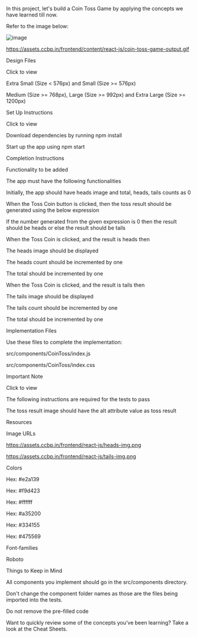 In this project, let's build a Coin Toss Game by applying the concepts we have learned till now.

Refer to the image below:

![image](https://github.com/bukka5sandhya/React-Js-Coin-Toss-Game/assets/133884532/6550ce21-d9b2-414f-8663-3ffb9b960449)

https://assets.ccbp.in/frontend/content/react-js/coin-toss-game-output.gif

Design Files

Click to view

Extra Small (Size < 576px) and Small (Size >= 576px)

Medium (Size >= 768px), Large (Size >= 992px) and Extra Large (Size >= 1200px)

Set Up Instructions

Click to view

Download dependencies by running npm install

Start up the app using npm start

Completion Instructions

Functionality to be added

The app must have the following functionalities

Initially, the app should have heads image and total, heads, tails counts as 0

When the Toss Coin button is clicked, then the toss result should be generated using the below expression

If the number generated from the given expression is 0 then the result should be heads or else the result should be tails

When the Toss Coin is clicked, and the result is heads then

The heads image should be displayed

The heads count should be incremented by one

The total should be incremented by one

When the Toss Coin is clicked, and the result is tails then

The tails image should be displayed

The tails count should be incremented by one

The total should be incremented by one

Implementation Files

Use these files to complete the implementation:

src/components/CoinToss/index.js

src/components/CoinToss/index.css

Important Note

Click to view

The following instructions are required for the tests to pass

The toss result image should have the alt attribute value as toss result

Resources

Image URLs

https://assets.ccbp.in/frontend/react-js/heads-img.png

https://assets.ccbp.in/frontend/react-js/tails-img.png

Colors

Hex: #e2a139

Hex: #f9d423

Hex: #ffffff

Hex: #a35200

Hex: #334155

Hex: #475569

Font-families

Roboto

Things to Keep in Mind

All components you implement should go in the src/components directory.

Don't change the component folder names as those are the files being imported into the tests.

Do not remove the pre-filled code

Want to quickly review some of the concepts you’ve been learning? Take a look at the Cheat Sheets.
